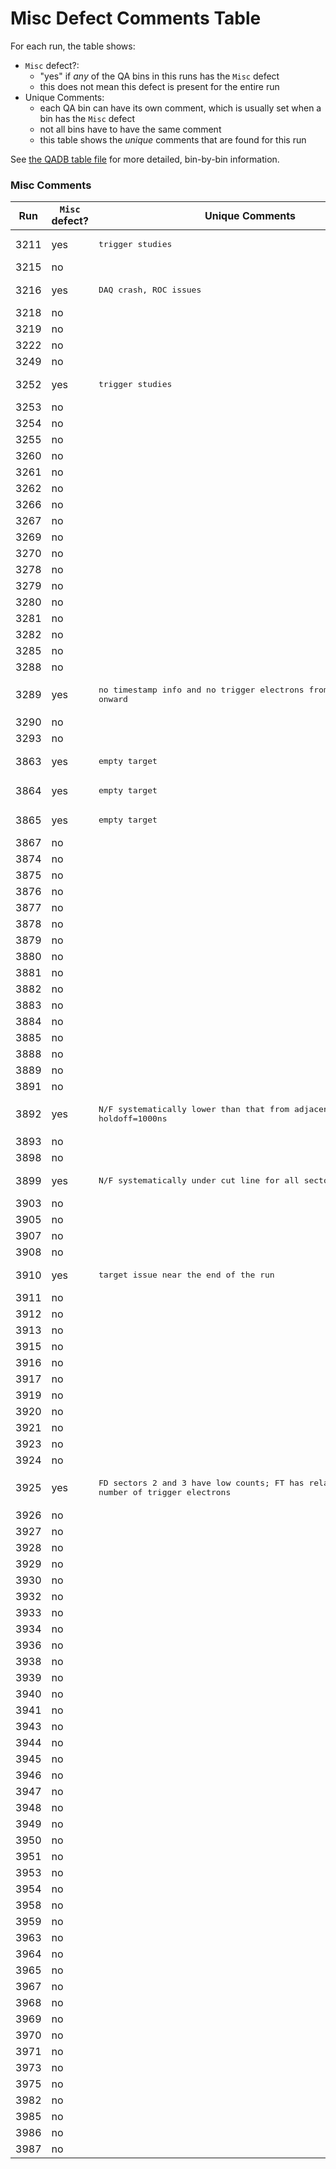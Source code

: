 # Misc Defect Comments Table

For each run, the table shows:
- `Misc` defect?:
  - "yes" if _any_ of the QA bins in this runs has the `Misc` defect
  - this does not mean this defect is present for the entire run
- Unique Comments:
  - each QA bin can have its own comment, which is usually set when a bin has the `Misc` defect
  - not all bins have to have the same comment
  - this table shows the _unique_ comments that are found for this run

See [the QADB table file](qaTree.json.table) for more detailed, bin-by-bin information.

### Misc Comments

| Run | `Misc` defect? | Unique Comments |
| --- | ---            | ---             |
| 3211       | yes   | <pre>trigger studies</pre> |
| 3215       | no    |  |
| 3216       | yes   | <pre>DAQ crash, ROC issues</pre> |
| 3218       | no    |  |
| 3219       | no    |  |
| 3222       | no    |  |
| 3249       | no    |  |
| 3252       | yes   | <pre>trigger studies</pre> |
| 3253       | no    |  |
| 3254       | no    |  |
| 3255       | no    |  |
| 3260       | no    |  |
| 3261       | no    |  |
| 3262       | no    |  |
| 3266       | no    |  |
| 3267       | no    |  |
| 3269       | no    |  |
| 3270       | no    |  |
| 3278       | no    |  |
| 3279       | no    |  |
| 3280       | no    |  |
| 3281       | no    |  |
| 3282       | no    |  |
| 3285       | no    |  |
| 3288       | no    |  |
| 3289       | yes   | <pre>no timestamp info and no trigger electrons from QA bin 36 onward</pre> |
| 3290       | no    |  |
| 3293       | no    |  |
| 3863       | yes   | <pre>empty target</pre> |
| 3864       | yes   | <pre>empty target</pre> |
| 3865       | yes   | <pre>empty target</pre> |
| 3867       | no    |  |
| 3874       | no    |  |
| 3875       | no    |  |
| 3876       | no    |  |
| 3877       | no    |  |
| 3878       | no    |  |
| 3879       | no    |  |
| 3880       | no    |  |
| 3881       | no    |  |
| 3882       | no    |  |
| 3883       | no    |  |
| 3884       | no    |  |
| 3885       | no    |  |
| 3888       | no    |  |
| 3889       | no    |  |
| 3891       | no    |  |
| 3892       | yes   | <pre>N/F systematically lower than that from adjacent runs; DC reg1 holdoff=1000ns</pre> |
| 3893       | no    |  |
| 3898       | no    |  |
| 3899       | yes   | <pre>N/F systematically under cut line for all sectors</pre> |
| 3903       | no    |  |
| 3905       | no    |  |
| 3907       | no    |  |
| 3908       | no    |  |
| 3910       | yes   | <pre>target issue near the end of the run</pre> |
| 3911       | no    |  |
| 3912       | no    |  |
| 3913       | no    |  |
| 3915       | no    |  |
| 3916       | no    |  |
| 3917       | no    |  |
| 3919       | no    |  |
| 3920       | no    |  |
| 3921       | no    |  |
| 3923       | no    |  |
| 3924       | no    |  |
| 3925       | yes   | <pre>FD sectors 2 and 3 have low counts; FT has relatively large number of trigger electrons</pre> |
| 3926       | no    |  |
| 3927       | no    |  |
| 3928       | no    |  |
| 3929       | no    |  |
| 3930       | no    |  |
| 3932       | no    |  |
| 3933       | no    |  |
| 3934       | no    |  |
| 3936       | no    |  |
| 3938       | no    |  |
| 3939       | no    |  |
| 3940       | no    |  |
| 3941       | no    |  |
| 3943       | no    |  |
| 3944       | no    |  |
| 3945       | no    |  |
| 3946       | no    |  |
| 3947       | no    |  |
| 3948       | no    |  |
| 3949       | no    |  |
| 3950       | no    |  |
| 3951       | no    |  |
| 3953       | no    |  |
| 3954       | no    |  |
| 3958       | no    |  |
| 3959       | no    |  |
| 3963       | no    |  |
| 3964       | no    |  |
| 3965       | no    |  |
| 3967       | no    |  |
| 3968       | no    |  |
| 3969       | no    |  |
| 3970       | no    |  |
| 3971       | no    |  |
| 3973       | no    |  |
| 3975       | no    |  |
| 3982       | no    |  |
| 3985       | no    |  |
| 3986       | no    |  |
| 3987       | no    |  |
